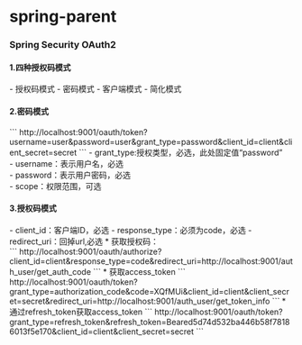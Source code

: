 # spring-parent
<h3>Spring Security OAuth2</h3> 

<h4>1.四种授权码模式</h4>
- 授权码模式
- 密码模式
- 客户端模式
- 简化模式
<h4>2.密码模式</h4>
```
http://localhost:9001/oauth/token?username=user&password=user&grant_type=password&client_id=client&client_secret=secret
```
- grant_type:授权类型，必选，此处固定值“password”<br>
- username：表示用户名，必选<br>
- password：表示用户密码，必选<br>
- scope：权限范围，可选<br>
<h4>3.授权码模式</h4>
- client_id：客户端ID，必选
- response_type：必须为code，必选
- redirect_uri：回掉url,必选
* 获取授权码：<br>
```
http://localhost:9001/oauth/authorize?client_id=client&response_type=code&redirect_uri=http://localhost:9001/auth_user/get_auth_code
```
* 获取access_token
```
http://localhost:9001/oauth/token?grant_type=authorization_code&code=XQfMUi&client_id=client&client_secret=secret&redirect_uri=http://localhost:9001/auth_user/get_token_info
```
* 通过refresh_token获取access_token
```
http://localhost:9001/oauth/token?grant_type=refresh_token&refresh_token=Beared5d74d532ba446b58f78186013f5e170&client_id=client&client_secret=secret
```
